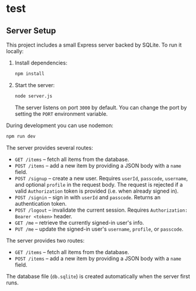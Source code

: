 # test

## Server Setup

This project includes a small Express server backed by SQLite. To run it locally:

1. Install dependencies:
   ```sh
   npm install
   ```
2. Start the server:
   ```sh
   node server.js
   ```
   The server listens on port `3000` by default. You can change the port by setting the `PORT` environment variable.

During development you can use nodemon:

```sh
npm run dev
```

The server provides several routes:

- `GET /items` – fetch all items from the database.
- `POST /items` – add a new item by providing a JSON body with a `name` field.
- `POST /signup` – create a new user. Requires `userId`, `passcode`, `username`, and optional `profile` in the request body. The request is rejected if a valid `Authorization` token is provided (i.e. when already signed in).
- `POST /signin` – sign in with `userId` and `passcode`. Returns an authentication token.
- `POST /logout` – invalidate the current session. Requires `Authorization: Bearer <token>` header.
- `GET /me` – retrieve the currently signed-in user's info.
- `PUT /me` – update the signed-in user's `username`, `profile`, or `passcode`.

The server provides two routes:

- `GET /items` – fetch all items from the database.
- `POST /items` – add a new item by providing a JSON body with a `name` field.

The database file (`db.sqlite`) is created automatically when the server first runs.